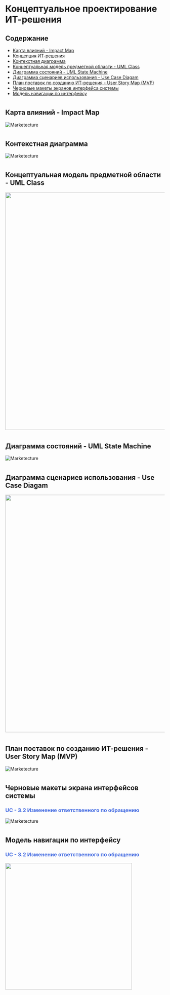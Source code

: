 # Концептуальное проектирование ИТ-решения

## **Содержание**
 
- [Карта влияний - Impact Map](#карта-влияний---impact-map)  
- [Концепция ИТ-решения](../pages/IT_solution_concept.md) 
- [Контекстная диаграмма](#контекстная-диаграмма)  
- [Концептуальная модель предметной области - UML Class](#концептуальная-модель-предметной-области---uml-class)
- [Диаграмма состояний - UML State Machine](#диаграмма-состояний---uml-state-machine)
- [Диаграмма сценариев использования - Use Case Diagam](#диаграмма-сценариев-использования---use-case-diagam)  
- [План поставок по созданию ИТ-решения - User Story Map (MVP)](#план-поставок-по-созданию-ит-решения---user-story-map-mvp)  
- [Черновые макеты экранов интерфейса системы](#черновые-макеты-экрана-интерфейсов-системы)  
- [Модель навигации по интерфейсу](#модель-навигации-по-интерфейсу) 
#

## **Карта влияний - Impact Map**
![Marketecture](../images/im.jpg)
#
## **Контекстная диаграмма**
![Marketecture](../images/CD.png)
#
## **Концептуальная модель предметной области - UML Class**
<img width="750" src="../images/CMD.jpg"> 

#
## **Диаграмма состояний - UML State Machine**
![Marketecture](../images/UMLSM.jpg)
#
## **Диаграмма сценариев использования - Use Case Diagam**
<img width="750" src="../images/DUC.jpg"> 

#
## **План поставок по созданию ИТ-решения - User Story Map (MVP)**
![Marketecture](../images/USM.jpg)

#
## **Черновые макеты экрана интерфейсов системы**

### <span style="color: royalblue">**UC - 3.2 Изменение ответственного по обращению**</span>
![Marketecture](../images/mu.png)
#
## **Модель навигации по интерфейсу**
### <span style="color: royalblue">**UC - 3.2 Изменение ответственного по обращению**</span>
<img width="400" src="../images/mi.png">

#
